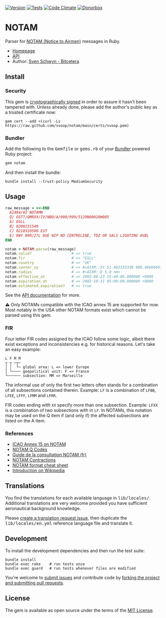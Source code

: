 [![Version](https://img.shields.io/gem/v/notam.svg?style=flat)](https://rubygems.org/gems/notam)
[![Tests](https://img.shields.io/github/workflow/status/svoop/notam/Test.svg?style=flat&label=tests)](https://github.com/svoop/notam/actions?workflow=Test)
[![Code Climate](https://img.shields.io/codeclimate/maintainability/notam/notam.svg?style=flat)](https://codeclimate.com/github/svoop/notam/)
[![Donorbox](https://img.shields.io/badge/donate-on_donorbox-yellow.svg)](https://donorbox.org/bitcetera)

# NOTAM

Parser for [NOTAM (Notice to Airmen)](https://www.icao.int/safety/istars/pages/notams.aspx) messages in Ruby.

* [Homepage](https://github.com/svoop/notam)
* [API](https://www.rubydoc.info/gems/notam)
* Author: [Sven Schwyn - Bitcetera](https://bitcetera.com)

## Install

### Security

This gem is [cryptographically signed](https://guides.rubygems.org/security/#using-gems) in order to assure it hasn't been tampered with. Unless already done, please add the author's public key as a trusted certificate now:

```
gem cert --add <(curl -Ls https://raw.github.com/svoop/notam/main/certs/svoop.pem)
```

### Bundler

Add the following to the <samp>Gemfile</samp> or <samp>gems.rb</samp> of your [Bundler](https://bundler.io) powered Ruby project:

```ruby
gem notam
```

And then install the bundle:

```
bundle install --trust-policy MediumSecurity
```

## Usage

```ruby
raw_message = <<~END
  A1484/02 NOTAMN
  Q) EGTT/QMRXX/IV/NBO/A/000/999/5129N00028W005
  A) EGLL
  B) 0208231540
  C) 0210310500 EST
  E) RWY 09R/27L DUE WIP NO CENTRELINE, TDZ OR SALS LIGHTING AVBL
END

notam = NOTAM.parse(raw_message)
notam.valid?                  # => true
notam.fir                     # => "EGLL"
notam.country                 # => "UK"
notam.center_xy               # => #<AIXM::XY 51.48333333N 000.46666667W>
notam.radius                  # => #<AIXM::D 5.0 nm>
notam.effective_at            # => 2002-08-23 15:40:00.000000 +0000
notam.expiration_at           # => 2002-10-31 05:00:00.000000 +0000
notam.estimated_expiration?   # => true
```

See the [API documentation](https://www.rubydoc.info/gems/notam) for more.

⚠️ Only NOTAMs compatible with the ICAO annex 15 are supported for now. Most notably in the USA other NOTAM formats exist which cannot be parsed using this gem.

### FIR

Four letter FIR codes assigned by the ICAO follow some logic, albeit there exist exceptions and inconsistencies e.g. for historical reasons. Let's take an easy example:

```
L F M M
┬ ┬ ─┬─
│ │  └─ global area: L => lower Europe
│ └──── geopolitical unit: F => France
└────── subsection: MM => Marseille
```

The informal use of only the first two letters often stands for a combination of all subsections contained therein. Example: `LF` is a combination of `LFBB`, `LFEE`, `LFFF`, `LFMM` and `LFRR`.

FIR codes ending with `XX` specify more than one subsection. Example: `LFXX` is a combination of two subsections with in `LF`. In NOTAMs, this notation may be used on the Q item if (and only if) the affected subsections are listed on the A item.

### References

* [ICAO Annex 15 on NOTAM](https://www.bazl.admin.ch/bazl/en/home/specialists/regulations-and-guidelines/legislation-and-directives/anhaenge-zur-konvention-der-internationalen-zivilluftfahrtorgani.html)
* [NOTAM Q Codes](https://www.faa.gov/air_traffic/publications/atpubs/notam_html/appendix_b.html)
* [Guide de la consultation NOTAM (fr)](https://www.sia.aviation-civile.gouv.fr/pub/media/news/file/g/u/guide_de_la_consultation_notam_05-10-2017-1.pdf)
* [NOTAM Contractions](https://www.notams.faa.gov/downloads/contractions.pdf)
* [NOTAM format cheat sheet](http://vat-air.dk/files/ICAO%20NOTAM%20format.pdf)
* [Introduction on Wikipedia](https://en.wikipedia.org/wiki/NOTAM)

## Translations

You find the translations for each available language in <samp>lib/locales/</samp>. Additional translations are very welcome provided you have sufficient aeronautical background knowledge.

Please [create a translation request issue](https://github.com/svoop/notam/issues), then duplicate the <samp>lib/locales/en.yml</samp> reference language file and translate it.

## Development

To install the development dependencies and then run the test suite:

```
bundle install
bundle exec rake    # run tests once
bundle exec guard   # run tests whenever files are modified
```

You're welcome to [submit issues](https://github.com/svoop/notam/issues) and contribute code by [forking the project and submitting pull requests](https://docs.github.com/en/get-started/quickstart/fork-a-repo).

## License

The gem is available as open source under the terms of the [MIT License](http://opensource.org/licenses/MIT).
